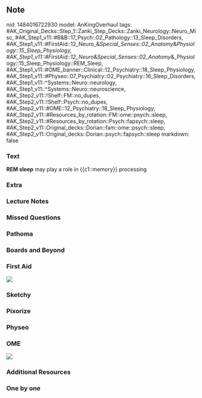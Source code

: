 ## Note
nid: 1484016722930
model: AnKingOverhaul
tags: #AK_Original_Decks::Step_1::Zanki_Step_Decks::Zanki_Neurology::Neuro_Misc, #AK_Step1_v11::#B&B::17_Psych::02_Pathology::13_Sleep_Disorders, #AK_Step1_v11::#FirstAid::12_Neuro_&_Special_Senses::02_Anatomy_&_Physiology::15_Sleep_Physiology, #AK_Step1_v11::#FirstAid::12_Neuro_&_Special_Senses::02_Anatomy_&_Physiology::15_Sleep_Physiology::REM_Sleep, #AK_Step1_v11::#OME_banner::Clinical::12_Psychiatry::18_Sleep_Physiology, #AK_Step1_v11::#Physeo::07_Psychiatry::02_Psychiatry::16_Sleep_Disorders, #AK_Step1_v11::^Systems::Neuro::neurology, #AK_Step1_v11::^Systems::Neuro::neuroscience, #AK_Step2_v11::!Shelf::FM::no_dupes, #AK_Step2_v11::!Shelf::Psych::no_dupes, #AK_Step2_v11::#OME::12_Psychiatry::18_Sleep_Physiology, #AK_Step2_v11::#Resources_by_rotation::FM::ome::psych::sleep, #AK_Step2_v11::#Resources_by_rotation::Psych::fapsych::sleep, #AK_Step2_v11::Original_decks::Dorian::fam::ome::psych::sleep, #AK_Step2_v11::Original_decks::Dorian::psych::fapsych::sleep
markdown: false

### Text
<div>
  <b>REM sleep</b> may play a role in {{c1::memory}} processing
</div>

### Extra


### Lecture Notes


### Missed Questions


### Pathoma


### Boards and Beyond


### First Aid
<img src="tmpFFzUG4.png">

### Sketchy


### Pixorize


### Physeo


### OME
<div class="ome-widget">
  <a href=
  "https://onlinemeded.org/spa/psychiatry/sleep-physiology/acquire?ref=anki">
  <img src="_OME_AnkiFlashcards_Lesson_2.png"></a>
</div>

### Additional Resources


### One by one

